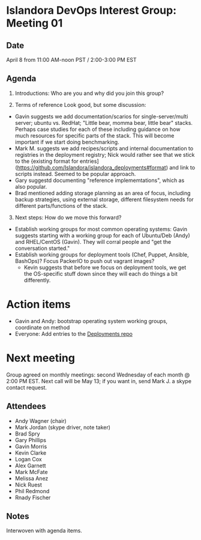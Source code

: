 # Islandora DevOps Interest Group: Meeting 01

## Date

April 8 from 11:00 AM-noon PST / 2:00-3:00 PM EST

## Agenda

1. Introductions: Who are you and why did you join this group?

2. Terms of reference
Look good, but some discussion:

  * Gavin suggests we add documentation/scarios for single-server/multi server; ubuntu vs. RedHat; "Little bear, momma bear, little bear" stacks. Perhaps case studies for each of these including guidance on how much resources for specific parts of the stack. This will become important if we start doing benchmarking.
  * Mark M. suggests we add recipes/scripts and internal documentation to registries in the deployment registry; Nick would rather see that we stick to the {existing format for entries](https://github.com/Islandora/islandora_deployments#format) and link to scripts instead. Seemed to be popular approach.
  * Gary suggestd documenting "reference implememtations", which as also popular.
  * Brad mentioned adding storage planning as an area of focus, including backup strategies, using external storage, different filesystem needs for different parts/functions of the stack.

3. Next steps: How do we move this forward?

  * Establish working groups for most common operating systems: Gavin suggests starting with a working group for each of Ubuntu/Deb (Andy) and RHEL/CentOS (Gavin). They will corral people and "get the conversation started."
  * Establish working groups for deployment tools (Chef, Puppet, Ansible, BashOps)? Focus PackerIO to push out vagrant images?
    * Kevin suggests that before we focus on deployment tools, we get the OS-specific stuff down since they will each do things a bit differently.

# Action items

* Gavin and Andy: bootstrap operating system working groups, coordinate on method
* Everyone: Add entries to the [Deployments repo](https://github.com/Islandora/islandora_deployments)

# Next meeting

Group agreed on monthly meetings: second Wednesday of each month @ 2:00 PM EST. Next call will be May 13; if you want in, send Mark J. a skype contact request.

## Attendees

* Andy Wagner (chair)
* Mark Jordan (skype driver, note taker)
* Brad Spry
* Gary Phillips
* Gavin Morris
* Kevin Clarke
* Logan Cox
* Alex Garnett
* Mark McFate
* Melissa Anez
* Nick Ruest
* Phil Redmond
* Rnady Fischer

## Notes
Interwoven with agenda items.

